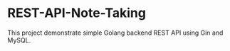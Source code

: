 # REST-API-Note-Taking
This project demonstrate simple Golang backend REST API using Gin and MySQL.
